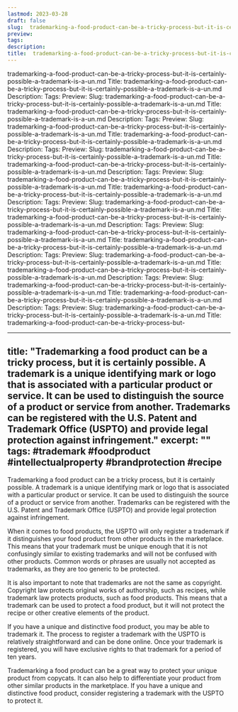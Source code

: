 ```yaml
---
lastmod: 2023-03-28
draft: false
slug:  trademarking-a-food-product-can-be-a-tricky-process-but-it-is-certainly-possible-a-trademark-is-a-un.md
preview: 
tags: 
description: 
title:  trademarking-a-food-product-can-be-a-tricky-process-but-it-is-certainly-possible-a-trademark-is-a-un.md
---
```

trademarking-a-food-product-can-be-a-tricky-process-but-it-is-certainly-possible-a-trademark-is-a-un.md
Title: trademarking-a-food-product-can-be-a-tricky-process-but-it-is-certainly-possible-a-trademark-is-a-un.md
Description:
Tags:
Preview:
Slug: trademarking-a-food-product-can-be-a-tricky-process-but-it-is-certainly-possible-a-trademark-is-a-un.md
Title: trademarking-a-food-product-can-be-a-tricky-process-but-it-is-certainly-possible-a-trademark-is-a-un.md
Description:
Tags:
Preview:
Slug: trademarking-a-food-product-can-be-a-tricky-process-but-it-is-certainly-possible-a-trademark-is-a-un.md
Title: trademarking-a-food-product-can-be-a-tricky-process-but-it-is-certainly-possible-a-trademark-is-a-un.md
Description:
Tags:
Preview:
Slug: trademarking-a-food-product-can-be-a-tricky-process-but-it-is-certainly-possible-a-trademark-is-a-un.md
Title: trademarking-a-food-product-can-be-a-tricky-process-but-it-is-certainly-possible-a-trademark-is-a-un.md
Description:
Tags:
Preview:
Slug: trademarking-a-food-product-can-be-a-tricky-process-but-it-is-certainly-possible-a-trademark-is-a-un.md
Title: trademarking-a-food-product-can-be-a-tricky-process-but-it-is-certainly-possible-a-trademark-is-a-un.md
Description:
Tags:
Preview:
Slug: trademarking-a-food-product-can-be-a-tricky-process-but-it-is-certainly-possible-a-trademark-is-a-un.md
Title: trademarking-a-food-product-can-be-a-tricky-process-but-it-is-certainly-possible-a-trademark-is-a-un.md
Description:
Tags:
Preview:
Slug: trademarking-a-food-product-can-be-a-tricky-process-but-it-is-certainly-possible-a-trademark-is-a-un.md
Title: trademarking-a-food-product-can-be-a-tricky-process-but-it-is-certainly-possible-a-trademark-is-a-un.md
Description:
Tags:
Preview:
Slug: trademarking-a-food-product-can-be-a-tricky-process-but-it-is-certainly-possible-a-trademark-is-a-un.md
Title: trademarking-a-food-product-can-be-a-tricky-process-but-it-is-certainly-possible-a-trademark-is-a-un.md
Description:
Tags:
Preview:
Slug: trademarking-a-food-product-can-be-a-tricky-process-but-it-is-certainly-possible-a-trademark-is-a-un.md
Title: trademarking-a-food-product-can-be-a-tricky-process-but-it-is-certainly-possible-a-trademark-is-a-un.md
Description:
Tags:
Preview:
Slug: trademarking-a-food-product-can-be-a-tricky-process-but-it-is-certainly-possible-a-trademark-is-a-un.md
Title: trademarking-a-food-product-can-be-a-tricky-process-but-

---
title: "Trademarking a food product can be a tricky process, but it is certainly possible. A trademark is a unique identifying mark or logo that is associated with a particular product or service. It can be used to distinguish the source of a product or service from another. Trademarks can be registered with the U.S. Patent and Trademark Office (USPTO) and provide legal protection against infringement."
excerpt: ""
tags: #trademark #foodproduct #intellectualproperty #brandprotection #recipe
---

Trademarking a food product can be a tricky process, but it is certainly possible. A trademark is a unique identifying mark or logo that is associated with a particular product or service. It can be used to distinguish the source of a product or service from another. Trademarks can be registered with the U.S. Patent and Trademark Office (USPTO) and provide legal protection against infringement.

When it comes to food products, the USPTO will only register a trademark if it distinguishes your food product from other products in the marketplace. This means that your trademark must be unique enough that it is not confusingly similar to existing trademarks and will not be confused with other products. Common words or phrases are usually not accepted as trademarks, as they are too generic to be protected.

It is also important to note that trademarks are not the same as copyright. Copyright law protects original works of authorship, such as recipes, while trademark law protects products, such as food products. This means that a trademark can be used to protect a food product, but it will not protect the recipe or other creative elements of the product.

If you have a unique and distinctive food product, you may be able to trademark it. The process to register a trademark with the USPTO is relatively straightforward and can be done online. Once your trademark is registered, you will have exclusive rights to that trademark for a period of ten years.

Trademarking a food product can be a great way to protect your unique product from copycats. It can also help to differentiate your product from other similar products in the marketplace. If you have a unique and distinctive food product, consider registering a trademark with the USPTO to protect it.